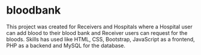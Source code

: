 # bloodbank
This project was created for Receivers and Hospitals where a Hospital user can add blood to their blood bank and Receiver users can request for the bloods. Skills has used like HTML, CSS, Bootstrap, JavaScript as a frontend, PHP as a backend and MySQL for the database.
